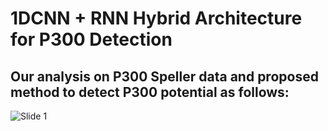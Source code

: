 # 1DCNN + RNN Hybrid Architecture for P300 Detection 

## Our analysis on P300 Speller data and proposed method to detect P300 potential as follows:


![Slide 1](/slides/Slide2.JPG")